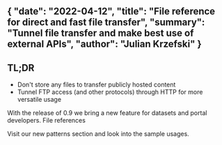 {
    "date": "2022-04-12",
    "title": "File reference for direct and fast file transfer",
    "summary": "Tunnel file transfer and make best use of external APIs",
    "author": "Julian Krzefski"
}
---

## TL;DR

- Don't store any files to transfer publicly hosted content
- Tunnel FTP access (and other protocols) through HTTP for more versatile usage

With the release of 0.9 we bring a new feature for datasets and portal developers.
File references

Visit our new patterns section and look into the sample usages.
